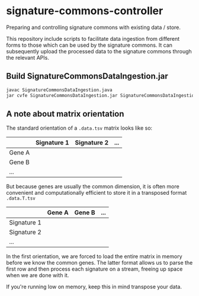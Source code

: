 # signature-commons-controller

Preparing and controlling signature commons with existing data / store.

This repository include scripts to facilitate data ingestion from different forms to those which can be used by the signature commons. It can subsequently upload the processed data to the signature commons through the relevant APIs.

## Build SignatureCommonsDataIngestion.jar
```bash
javac SignatureCommonsDataIngestion.java
jar cvfe SignatureCommonsDataIngestion.jar SignatureCommonsDataIngestion SignatureCommonsDataIngestion.class
```

## A note about matrix orientation
The standard orientation of a `.data.tsv` matrix looks like so:

|      |Signature 1|Signature 2|...|
|------|-----------|-----------|---|
|Gene A|           |           |   |
|Gene B|           |           |   |
| ...  |           |           |   |

But because genes are usually the common dimension, it is often more convenient and computationally efficient to store it in a transposed format `.data.T.tsv`

|           |Gene A|Gene B|...|
|-----------|------|------|---|
|Signature 1|      |      |   |
|Signature 2|      |      |   |
|   ...     |      |      |   |

In the first orientation, we are forced to load the entire matrix in memory before we know the common genes. The latter format allows us to parse the first row and then process each signature on a stream, freeing up space when we are done with it.

If you're running low on memory, keep this in mind transpose your data.
